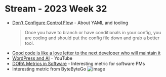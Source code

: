 # Stream - 2023 Week 32

- [Don’t Configure Control Flow](https://earthly.dev/blog/dont-configure-control-flow/) - About YAML and tooling
  > Once you have to branch or have conditionals in your config, you are coding and should put the config file down and grab a better tool.
- [Good code is like a love letter to the next developer who will maintain it](https://addyosmani.com/blog/good-code/)
- [WordPress and AI](https://youtu.be/i5yJMCBzTQY) - YouTube
- [DORA Metrics in Software](https://devinterrupted.substack.com/p/inside-the-workflow-metrics-of-elite) - Interesting metric for software PMs
- Interesting metric from ByteByteGo
  ![image](https://github.com/primalskill/til/assets/489775/8675c429-1672-4158-b1bd-80147c415f0f)
